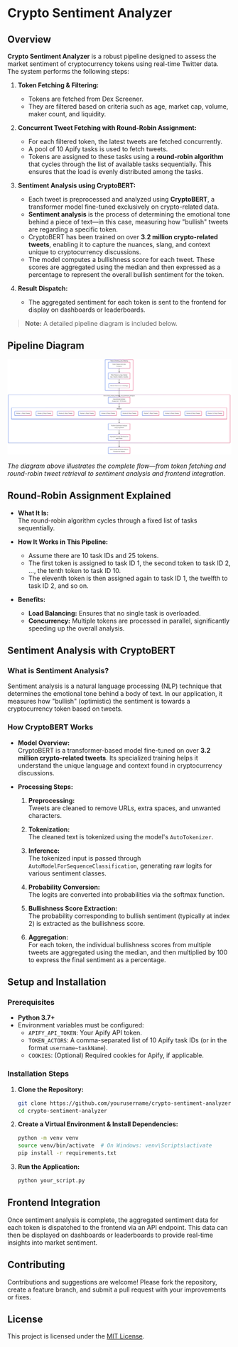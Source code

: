 # Crypto Sentiment Analyzer

## Overview

**Crypto Sentiment Analyzer** is a robust pipeline designed to assess the market sentiment of cryptocurrency tokens using real-time Twitter data. The system performs the following steps:

1. **Token Fetching & Filtering:**  
   - Tokens are fetched from Dex Screener.
   - They are filtered based on criteria such as age, market cap, volume, maker count, and liquidity.

2. **Concurrent Tweet Fetching with Round-Robin Assignment:**  
   - For each filtered token, the latest tweets are fetched concurrently.
   - A pool of 10 Apify tasks is used to fetch tweets.
   - Tokens are assigned to these tasks using a **round-robin algorithm** that cycles through the list of available tasks sequentially. This ensures that the load is evenly distributed among the tasks.

3. **Sentiment Analysis using CryptoBERT:**  
   - Each tweet is preprocessed and analyzed using **CryptoBERT**, a transformer model fine-tuned exclusively on crypto-related data.
   - **Sentiment analysis** is the process of determining the emotional tone behind a piece of text—in this case, measuring how "bullish" tweets are regarding a specific token.
   - CryptoBERT has been trained on over **3.2 million crypto-related tweets**, enabling it to capture the nuances, slang, and context unique to cryptocurrency discussions.
   - The model computes a bullishness score for each tweet. These scores are aggregated using the median and then expressed as a percentage to represent the overall bullish sentiment for the token.

4. **Result Dispatch:**  
   - The aggregated sentiment for each token is sent to the frontend for display on dashboards or leaderboards.

> **Note:** A detailed pipeline diagram is included below.

## Pipeline Diagram

![Pipeline Diagram](architecture-diagram.png)

*The diagram above illustrates the complete flow—from token fetching and round-robin tweet retrieval to sentiment analysis and frontend integration.*

## Round-Robin Assignment Explained

- **What It Is:**  
  The round-robin algorithm cycles through a fixed list of tasks sequentially.
  
- **How It Works in This Pipeline:**  
  - Assume there are 10 task IDs and 25 tokens.
  - The first token is assigned to task ID 1, the second token to task ID 2, …, the tenth token to task ID 10.
  - The eleventh token is then assigned again to task ID 1, the twelfth to task ID 2, and so on.
  
- **Benefits:**  
  - **Load Balancing:** Ensures that no single task is overloaded.
  - **Concurrency:** Multiple tokens are processed in parallel, significantly speeding up the overall analysis.

## Sentiment Analysis with CryptoBERT

### What is Sentiment Analysis?

Sentiment analysis is a natural language processing (NLP) technique that determines the emotional tone behind a body of text. In our application, it measures how "bullish" (optimistic) the sentiment is towards a cryptocurrency token based on tweets.

### How CryptoBERT Works

- **Model Overview:**  
  CryptoBERT is a transformer-based model fine-tuned on over **3.2 million crypto-related tweets**. Its specialized training helps it understand the unique language and context found in cryptocurrency discussions.

- **Processing Steps:**
  1. **Preprocessing:**  
     Tweets are cleaned to remove URLs, extra spaces, and unwanted characters.
     
  2. **Tokenization:**  
     The cleaned text is tokenized using the model's `AutoTokenizer`.
     
  3. **Inference:**  
     The tokenized input is passed through `AutoModelForSequenceClassification`, generating raw logits for various sentiment classes.
     
  4. **Probability Conversion:**  
     The logits are converted into probabilities via the softmax function.
     
  5. **Bullishness Score Extraction:**  
     The probability corresponding to bullish sentiment (typically at index 2) is extracted as the bullishness score.
     
  6. **Aggregation:**  
     For each token, the individual bullishness scores from multiple tweets are aggregated using the median, and then multiplied by 100 to express the final sentiment as a percentage.

## Setup and Installation

### Prerequisites

- **Python 3.7+**
- Environment variables must be configured:
  - `APIFY_API_TOKEN`: Your Apify API token.
  - `TOKEN_ACTORS`: A comma-separated list of 10 Apify task IDs (or in the format `username~taskName`).
  - `COOKIES`: (Optional) Required cookies for Apify, if applicable.

### Installation Steps

1. **Clone the Repository:**

   ```bash
   git clone https://github.com/yourusername/crypto-sentiment-analyzer.git
   cd crypto-sentiment-analyzer

2. **Create a Virtual Environment & Install Dependencies:**

   ```bash
   python -m venv venv
   source venv/bin/activate  # On Windows: venv\Scripts\activate
   pip install -r requirements.txt

3. **Run the Application:**

   ```bash
   python your_script.py


## Frontend Integration

Once sentiment analysis is complete, the aggregated sentiment data for each token is dispatched to the frontend via an API endpoint. This data can then be displayed on dashboards or leaderboards to provide real-time insights into market sentiment.

## Contributing

Contributions and suggestions are welcome! Please fork the repository, create a feature branch, and submit a pull request with your improvements or fixes.

## License

This project is licensed under the [MIT License](LICENSE).
